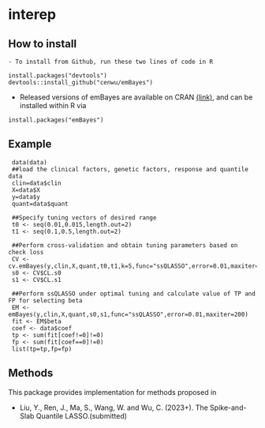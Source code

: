 
<!-- README.md is generated from README.Rmd. Please edit that file -->

# interep 

## How to install

    - To install from Github, run these two lines of code in R

<!-- end list -->

    install.packages("devtools")
    devtools::install_github("cenwu/emBayes")

  - Released versions of emBayes are available on CRAN
    [(link)](https://cran.r-project.org/package=emBayes), and can be
    installed within R via

<!-- end list -->

    install.packages("emBayes")

## Example

     data(data)
     ##load the clinical factors, genetic factors, response and quantile data
     clin=data$clin
     X=data$X
     y=data$y
     quant=data$quant

     ##Specify tuning vectors of desired range
     t0 <- seq(0.01,0.015,length.out=2)
     t1 <- seq(0.1,0.5,length.out=2)

     ##Perform cross-validation and obtain tuning parameters based on check loss
     CV <- cv.emBayes(y,clin,X,quant,t0,t1,k=5,func="ssQLASSO",error=0.01,maxiter=200)
     s0 <- CV$CL.s0
     s1 <- CV$CL.s1

     ##Perform ssQLASSO under optimal tuning and calculate value of TP and FP for selecting beta
     EM <- emBayes(y,clin,X,quant,s0,s1,func="ssQLASSO",error=0.01,maxiter=200)
     fit <- EM$beta
     coef <- data$coef
     tp <- sum(fit[coef!=0]!=0)
     fp <- sum(fit[coef==0]!=0)
     list(tp=tp,fp=fp)

 
## Methods

This package provides implementation for methods proposed in

   - Liu, Y., Ren, J., Ma, S., Wang, W. and Wu, C. (2023+). The Spike-and-Slab Quantile LASSO.(submitted)

